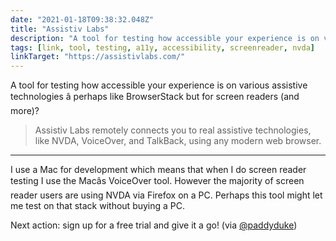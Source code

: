 ```yaml
---
date: "2021-01-18T09:38:32.048Z"
title: "Assistiv Labs"
description: "A tool for testing how accessible your experience is on various assistive technologies â perhaps like BrowserStack but for screen readers (and more)?"
tags: [link, tool, testing, a11y, accessibility, screenreader, nvda]
linkTarget: "https://assistivlabs.com/"
---
```

A tool for testing how accessible your experience is on various assistive technologies â perhaps like BrowserStack but for screen readers (and more)?

> Assistiv Labs remotely connects you to real assistive technologies, like NVDA, VoiceOver, and TalkBack, using any modern web browser. 
---

I use a Mac for development which means that when I do screen reader testing I use the Macâs VoiceOver tool. However the majority of screen reader users are using NVDA via Firefox on a PC. Perhaps this tool might let me test on that stack without buying a PC.

Next action: sign up for a free trial and give it a go! (via [@paddyduke](https://twitter.com/paddyduke))